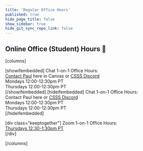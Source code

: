 ```yaml
---
title: 'Regular Office Hours'
published: true
hide_page_title: false
show_sidebar: true
hide_git_sync_repo_link: false
---
```


## Online Office (Student) Hours 🏫

[columns]

[showifembedded]
Chat 1-on-1 Office Hours:  
[Contact Paul](https://canvas.sfu.ca/courses/59869/external_tools/21638) here in Canvas or [CSSS Discord](https://t.co/GZQUc6iVjS)   
Mondays 12:00-12:30pm PT  
Thursdays 12:00-12:30pm PT  
[/showifembedded]
[hideifembedded]
Chat 1-on-1 Office Hours:  
Contact Paul here or [CSSS Discord](https://t.co/GZQUc6iVjS)  
Mondays 12:00-12:30pm PT  
Thursdays 12:00-12:30pm PT  
[/hideifembedded]


[div class="keeptogether"]
Zoom 1-on-1 Office Hours:  
[Thursdays 12:30-1:30pm PT](https://www2.cs.sfu.ca/CourseCentral/363/paulh/1-on-1-office-hours/)  
[/div]

[/columns]
